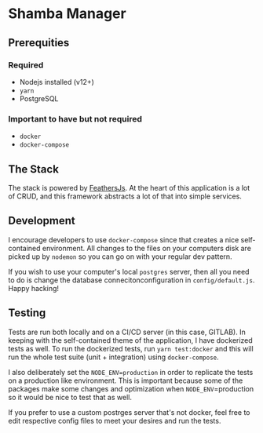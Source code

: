 # Shamba Manager

## Prerequities

### Required

- Nodejs installed (v12+)
- `yarn`
- PostgreSQL

### Important to have but not required

- `docker`
- `docker-compose`

## The Stack

The stack is powered by [FeathersJs](https://feathersjs.com/). At the heart
of this application is a lot of CRUD, and this framework abstracts a lot of
that into simple services.

## Development

I encourage developers to use `docker-compose` since that creates a nice
self-contained environment. All changes to the files on your computers
disk are picked up by `nodemon` so you can go on with your regular dev
pattern.

If you wish to use your computer's local `postgres` server, then all
you need to do is change the database connecitonconfiguration in
`config/default.js`. Happy hacking!

## Testing

Tests are run both locally and on a CI/CD server (in this case, GITLAB). In
keeping with the self-contained theme of the application, I have dockerized
tests as well. To run the dockerized tests, run `yarn test:docker` and this
will run the whole test suite (unit + integration) using `docker-compose`.

I also deliberately set the `NODE_ENV=production` in order to replicate
the tests on a production like environment. This is important because some
of the packages make some changes and optimization when `NODE_ENV`=production
so it would be nice to test that as well.

If you prefer to use a custom postrges server that's not docker,
feel free to edit respective config files to meet your desires and run the
tests.
